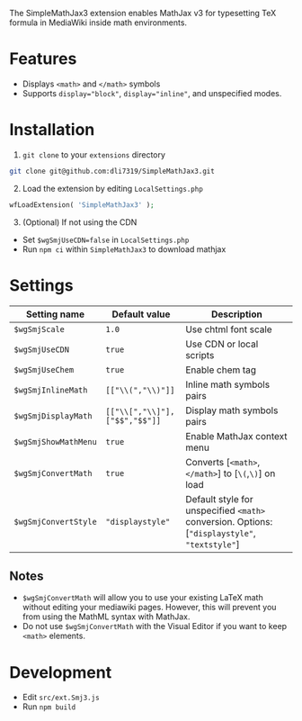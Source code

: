 The SimpleMathJax3 extension enables MathJax v3 for typesetting TeX formula in MediaWiki inside math environments.

# Features
* Displays `<math>` and `</math>` symbols
 * Supports `display="block"`, `display="inline"`, and unspecified modes.

# Installation
1. `git clone` to your `extensions` directory
```Bash
git clone git@github.com:dli7319/SimpleMathJax3.git
```
2. Load the extension by editing `LocalSettings.php`
```PHP
wfLoadExtension( 'SimpleMathJax3' );
```
3. (Optional) If not using the CDN
 * Set `$wgSmjUseCDN=false` in `LocalSettings.php`
 * Run `npm ci` within `SimpleMathJax3` to download mathjax


# Settings
| Setting name         | Default value                 | Description                                   |
| -------------------- | ----------------------------- | --------------------------------------------- |
| `$wgSmjScale`        | `1.0`                           | Use chtml font scale                              |
| `$wgSmjUseCDN`       | `true`                          | Use CDN or local scripts                      |
| `$wgSmjUseChem`      | `true`                          | Enable chem tag                               |
| `$wgSmjInlineMath`   | `[["\\(","\\)"]]`               | Inline math symbols pairs                     |
| `$wgSmjDisplayMath`  | `[["\\[","\\]"],["$$","$$"]]`   | Display math symbols pairs                    |
| `$wgSmjShowMathMenu` | `true`                          | Enable MathJax context menu                   |
| `$wgSmjConvertMath`  | `true`                          | Converts [`<math>`,`</math>`] to [`\(`,`\)`] on load  |
| `$wgSmjConvertStyle`  | `"displaystyle"`                 | Default style for unspecified `<math>` conversion. Options: [`"displaystyle"`, `"textstyle"`]  |


## Notes
* `$wgSmjConvertMath` will allow you to use your existing LaTeX math without editing your mediawiki pages.
However, this will prevent you from using the MathML syntax with MathJax.
* Do not use `$wgSmjConvertMath` with the Visual Editor if you want to keep `<math>` elements.

# Development
* Edit `src/ext.Smj3.js`
* Run `npm build`
